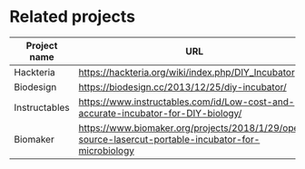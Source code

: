 # Related projects

| Project name  | URL           | Active/Not active | Notes - relevance |
| ------------- | ------------- | ----------------- | -------------- |
| Hackteria| https://hackteria.org/wiki/index.php/DIY_Incubator| Active | |
| Biodesign| https://biodesign.cc/2013/12/25/diy-incubator/ | Active |  |
| Instructables|https://www.instructables.com/id/Low-cost-and-accurate-incubator-for-DIY-biology/|Active|  |
|Biomaker|https://www.biomaker.org/projects/2018/1/29/open-source-lasercut-portable-incubator-for-microbiology|Active|
